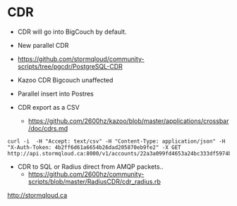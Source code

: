 # CDR

* CDR will go into BigCouch by default.

* New parallel CDR
 * https://github.com/stormqloud/community-scripts/tree/pgcdr/PostgreSQL-CDR
  * Kazoo CDR Bigcouch unaffected
 * Parallel insert into Postres 
* CDR export as a CSV
  * https://github.com/2600hz/kazoo/blob/master/applications/crossbar/doc/cdrs.md
```
curl -i  -H "Accept: text/csv" -H "Content-Type: application/json" -H "X-Auth-Token: 4b2ff6d61a6654b26dad205870eb9fe2" -X GET http://api.stormqloud.ca:8000/v1/accounts/22a3a099fd4653a24bc333df5974b905/cdrs
```

* CDR to SQL or Radius direct from AMQP packets..
  * https://github.com/2600hz/community-scripts/blob/master/RadiusCDR/cdr_radius.rb

http://stormqloud.ca
